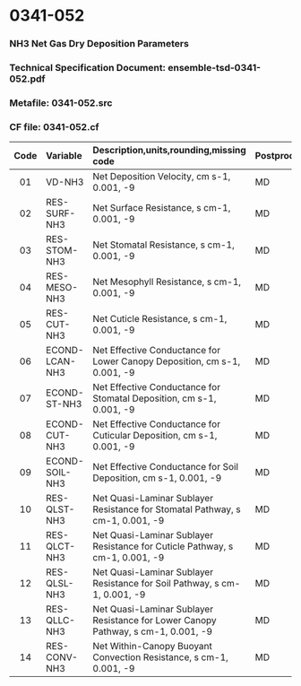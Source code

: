 # 0341-052
### NH3 Net Gas Dry Deposition Parameters
### Technical Specification Document: ensemble-tsd-0341-052.pdf
### Metafile: 0341-052.src
### CF file: 0341-052.cf
|Code|Variable|Description,units,rounding,missing code|Postprocessing|
|:-:|:-|:-|:-|
|01|VD-NH3|Net Deposition Velocity, cm s-1, 0.001, -9|MD|
|02|RES-SURF-NH3|Net Surface Resistance, s cm-1, 0.001, -9|MD|
|03|RES-STOM-NH3|Net Stomatal Resistance, s cm-1, 0.001, -9|MD|
|04|RES-MESO-NH3|Net Mesophyll Resistance, s cm-1, 0.001, -9|MD|
|05|RES-CUT-NH3|Net Cuticle Resistance, s cm-1, 0.001, -9|MD|
|06|ECOND-LCAN-NH3|Net Effective Conductance for Lower Canopy Deposition, cm s-1, 0.001, -9|MD|
|07|ECOND-ST-NH3|Net Effective Conductance for Stomatal Deposition, cm s-1, 0.001, -9|MD|
|08|ECOND-CUT-NH3|Net Effective Conductance for Cuticular Deposition, cm s-1, 0.001, -9|MD|
|09|ECOND-SOIL-NH3|Net Effective Conductance for Soil Deposition, cm s-1, 0.001, -9|MD|
|10|RES-QLST-NH3|Net Quasi-Laminar Sublayer Resistance for Stomatal Pathway, s cm-1, 0.001, -9|MD|
|11|RES-QLCT-NH3|Net Quasi-Laminar Sublayer Resistance for Cuticle Pathway, s cm-1, 0.001, -9|MD|
|12|RES-QLSL-NH3|Net Quasi-Laminar Sublayer Resistance for Soil  Pathway, s cm-1, 0.001, -9|MD|
|13|RES-QLLC-NH3|Net Quasi-Laminar Sublayer Resistance for Lower Canopy Pathway, s cm-1, 0.001, -9|MD|
|14|RES-CONV-NH3|Net Within-Canopy Buoyant Convection Resistance, s cm-1, 0.001, -9|MD|
